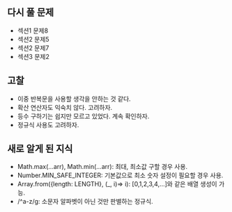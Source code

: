 ## 다시 풀 문제
* 섹션1 문제8
* 섹션2 문제5
* 섹션2 문제7
* 섹션3 문제2

## 고찰
* 이중 반복문을 사용할 생각을 안하는 것 같다.
* 확산 연산자도 익숙치 않다. 고려하자.
* 등수 구하기는 쉽지만 모르고 있었다. 계속 확인하자.
* 정규식 사용도 고려하자.

## 새로 알게 된 지식
* Math.max(...arr), Math.min(...arr): 최대, 최소값 구할 경우 사용.
* Number.MIN_SAFE_INTEGER: 기본값으로 최소 숫자 설정이 필요할 경우 사용.
* Array.from({length: LENGTH}, (_, i)=> i): [0,1,2,3,4,...]와 같은 배열 생성이 가능.
* /^a-z/g: 소문자 알파벳이 아닌 것만 판별하는 정규식.